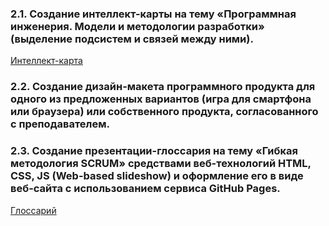 ### 2.1. Создание интеллект-карты на тему «Программная инженерия. Модели и методологии разработки» (выделение подсистем и связей между ними).
[Интеллект-карта](https://mm.tt/1396970011?t=RUJKWFYjnT)
### 2.2. Создание дизайн-макета программного продукта для одного из предложенных вариантов (игра для смартфона или браузера) или собственного продукта, согласованного с преподавателем.

### 2.3. Создание презентации-глоссария на тему «Гибкая методология SCRUM» средствами веб-технологий HTML, CSS, JS (Web-based slideshow) и оформление его в виде веб-сайта с использованием сервиса GitHub Pages.
[Глоссарий](https://github.com/ctel-prj-mng/3-ivt-17-t2-vasandria/blob/master/scrum.html)
